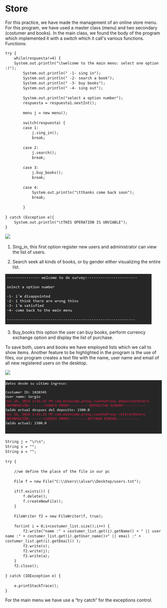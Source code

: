 # Store
For this practice, we have made the management of an online store menu. For this program, we have used a master class (menu) and two secondary (costumer and books).
In the main class, we found the body of the program which implemented it with a switch which it call's various functions.
 Functions:
 
 
 
	try {
		while(respuesta!=4) {
		System.out.println("\twelcome to the main menu: select one option :)");
			System.out.println(" -1- sing in");
			System.out.println(" -2- search a book");
			System.out.println(" -3- buy books"); 
			System.out.println(" -4- sing out");

			System.out.println("select a option number");
			respuesta = respuesta1.nextInt();

			menu j = new menu();

			switch(respuesta) {
			case 1:
				j.sing_in();
				break;

			case 2: 
				j.search();
				break;

			case 3: 
				j.buy_books();
				break;

			case 4: 
				System.out.println("\tthanks come back soon");
				break;

			}

	} catch (Exception e){
		System.out.println("\tTHIS OPERATION IS UNVIABLE");
	}
 
 
 ![](pictures/1.PNG)
 
 
 
1.	Sing_in, this first option register new users and administrator can view the list of users.

2.	Search seek all kinds of books, or by gender either visualizing the entire list. 

![](pictures/2.PNG)

3.	Buy_books this option the user can buy books, perform currency exchange option and display the list of purchase.   

To save both, users and books we have employed lists which we call to show items. 
Another feature to be highlighted in the program is the use of files, our program creates a text file with the name, user name and email of all new registered users on the desktop.

![](pictures/3.PNG)


![](pictures/4.PNG)





	String j = "\r\n";
	String s = "";
	String a = "";
	
	try {

		//we define the place of the file in our pc

		File f = new File("C:\\Users\\alvar\\Desktop/users.txt");

		if(f.exists()) {
			f.delete();
			f.createNewFile();
		}

		FileWriter f2 = new FileWriter(f, true);

		for(int i = 0;i<costumer_list.size();i++) {
			f2.write("name :" + costumer_list.get(i).getName() + " || user name :" + costumer_list.get(i).getUser_name()+" || email :" + costumer_list.get(i).getEmail() );
			f2.write(s);
			f2.write(j);
			f2.write(a);
		}
		f2.close();

	} catch (IOException e) {

		e.printStackTrace();
	}


For the main menu we have use a “try catch” for the exceptions control.
